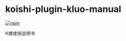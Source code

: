 # koishi-plugin-kluo-manual

[![npm](https://img.shields.io/npm/v/koishi-plugin-kluo-manual?style=flat-square)](https://www.npmjs.com/package/koishi-plugin-kluo-manual)

K螺使用说明书

